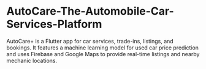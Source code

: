 # AutoCare-The-Automobile-Car-Services-Platform
AutoCare+ is a Flutter app for car services, trade-ins, listings, and bookings. It features a machine learning model for used car price prediction and uses Firebase and Google Maps to provide real-time listings and nearby mechanic locations.
